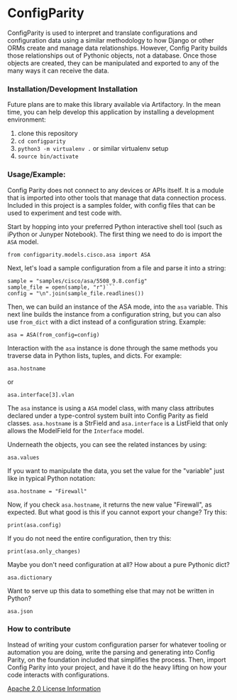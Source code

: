 # ConfigParity

ConfigParity is used to interpret and translate configurations and configuration data
using a similar methodology to how Django or other ORMs create and manage data relationships.
However, Config Parity builds those relationships out of Pythonic objects, not a database.
Once those objects are created, they can be manipulated and exported to any of the many
ways it can receive the data.

### Installation/Development Installation
Future plans are to make this library available via Artifactory.
In the mean time, you can help develop this application by installing a development
environment:

1. clone this repository
2. `cd configparity`
3. `python3 -m virtualenv .` or similar virtualenv setup
4. `source bin/activate`

### Usage/Example:
Config Parity does not connect to any devices or APIs itself. It is a module that is imported
into other tools that manage that data connection process. Included in this project is a
samples folder, with config files that can be used to experiment and test code with.

Start by hopping into your preferred Python interactive shell tool (such as iPython or
Junyper Notebook). The first thing we need to do is import the `ASA` model.

```
from configparity.models.cisco.asa import ASA
```

Next, let's load a sample configuration from a file and parse it into a string:

```
sample = "samples/cisco/asa/5508_9.8.config"
sample_file = open(sample, "r")```
config = "\n".join(sample_file.readlines())
```

Then, we can build an instance of the ASA mode, into the `asa` variable. This next line
builds the instance from a configuration string, but you can also use `from_dict` with a dict
instead of a configuration string. Example:

```
asa = ASA(from_config=config)
```

Interaction with the `asa` instance is done through the same methods you traverse data in 
Python lists, tuples, and dicts. For example:

```
asa.hostname
```
or

```
asa.interface[3].vlan
```

The `asa` instance is using a `ASA` model class, with many class attributes declared under a
type-control system built into Config Parity as field classes. `asa.hostname` is a StrField
and `asa.interface` is a ListField that only allows the ModelField for the `Interface` model.

Underneath the objects, you can see the related instances by using:

```
asa.values
```

If you want to manipulate the data, you set the value for the "variable" just like in typical
Python notation:

```
asa.hostname = "Firewall"
```

Now, if you check `asa.hostname`, it returns the new value "Firewall", as expected. But what
good is this if you cannot export your change? Try this:

```
print(asa.config)
```

If you do not need the entire configuration, then try this:

```
print(asa.only_changes)
```

Maybe you don't need configuration at all? How about a pure Pythonic dict?

```
asa.dictionary
```

Want to serve up this data to something else that may not be written in Python?

```
asa.json
```

### How to contribute
Instead of writing your custom configuration parser for whatever tooling or automation you
are doing, write the parsing and generating into Config Parity, on the foundation included
that simplifies the process. Then, import Config Parity into your project, and have it do
the heavy lifting on how your code interacts with configurations.

[Apache 2.0 License Information](https://www.apache.org/licenses/LICENSE-2.0.txt)
